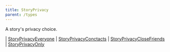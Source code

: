 ```yaml
---
title: StoryPrivacy
parent: /types
---
```


A story's privacy choice.

<div class="font-mono whitespace-pre"><span class="opacity-50">|</span> <a href="/gh/types/storyprivacyeveryone"  >StoryPrivacyEveryone</a>
<span class="opacity-50">|</span> <a href="/gh/types/storyprivacyconctacts"  >StoryPrivacyConctacts</a>
<span class="opacity-50">|</span> <a href="/gh/types/storyprivacyclosefriends"  >StoryPrivacyCloseFriends</a>
<span class="opacity-50">|</span> <a href="/gh/types/storyprivacyonly"  >StoryPrivacyOnly</a></div>

